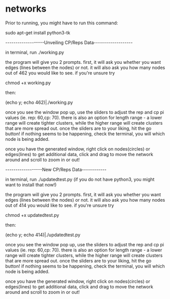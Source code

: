 # networks

Prior to running, you might have to run this command:

sudo apt-get install python3-tk

-------------------Unveiling CP/Reps Data-------------------

in terminal, run ./working.py 

the program will give you 2 prompts. first, it will ask you whether you want edges (lines between the nodes) or not. it will also ask you how many nodes out of 462 you would like to see. if you're unsure try 

chmod +x working.py 

then:

(echo y; echo 462)|./working.py

once you see the window pop up, use the sliders to adjust the rep and cp pi values (ie. rep: 60,cp: 70). there is also an option for length range - a lower range will create tighter clusters, while the higher range will create clusters that are more spread out. once the sliders are to your liking, hit the go button! if nothing seems to be happening, check the terminal, you will which node is being added.

once you have the generated window, right click on nodes(circles) or edges(lines) to get additional data, click and drag to move the network around and scroll to zoom in or out! 


------------------New CP/Reps Data------------

in terminal, run ./updatedtest.py (if you do not have python3, you might want to install that now!)

the program will give you 2 prompts. first, it will ask you whether you want edges (lines between the nodes) or not. it will also ask you how many nodes out of 414 you would like to see. if you're unsure try 

chmod +x updatedtest.py 

then:

(echo y; echo 414)|./updatedtest.py

once you see the window pop up, use the sliders to adjust the rep and cp pi values (ie. rep: 60,cp: 70). there is also an option for length range - a lower range will create tighter clusters, while the higher range will create clusters that are more spread out. once the sliders are to your liking, hit the go button! if nothing seems to be happening, check the terminal, you will which node is being added.

once you have the generated window, right click on nodes(circles) or edges(lines) to get additional data, click and drag to move the network around and scroll to zoom in or out! 
